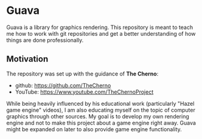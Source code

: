 # Guava
Guava is a library for graphics rendering. This repository is meant to teach me how to work with git repositories and get a better understanding of how things are done professionally. 

## Motivation
The repository was set up with the guidance of **The Cherno**:

* github: https://github.com/TheCherno
* YouTube: https://www.youtube.com/TheChernoProject

While being heavily influenced by his educational work (particularly "Hazel game engine" videos), I am also educating myself on the topic of computer graphics through other sources. My goal is to develop my own rendering engine and not to make this project about a game engine right away. Guava might be expanded on later to also provide game engine functionality.
